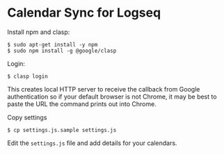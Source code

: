 # Calendar Sync for Logseq

Install npm and clasp:

```
$ sudo apt-get install -y npm
$ sudo npm install -g @google/clasp
```

Login:

```
$ clasp login
```

This creates local HTTP server to receive the callback from Google
authentication so if your default browser is not Chrome, it may be best to
paste the URL the command prints out into Chrome.

Copy settings

```
$ cp settings.js.sample settings.js
```

Edit the `settings.js` file and add details for your calendars.
